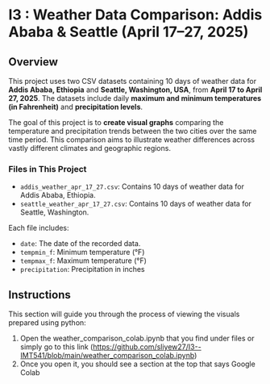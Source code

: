 # I3 : Weather Data Comparison: Addis Ababa & Seattle (April 17–27, 2025)

## Overview

This project uses two CSV datasets containing 10 days of weather data for **Addis Ababa, Ethiopia** and **Seattle, Washington, USA**, from **April 17 to April 27, 2025**. The datasets include daily **maximum and minimum temperatures (in Fahrenheit)** and **precipitation levels**.

The goal of this project is to **create visual graphs** comparing the temperature and precipitation trends between the two cities over the same time period. This comparison aims to illustrate weather differences across vastly different climates and geographic regions. 

### Files in This Project

- `addis_weather_apr_17_27.csv`: Contains 10 days of weather data for Addis Ababa, Ethiopia.
- `seattle_weather_apr_17_27.csv`: Contains 10 days of weather data for Seattle, Washington.

Each file includes:
- `date`: The date of the recorded data.
- `tempmin_f`: Minimum temperature (°F)
- `tempmax_f`: Maximum temperature (°F)
- `precipitation`: Precipitation in inches

## Instructions

This section will guide you through the process of viewing the visuals prepared using python:
1. Open the weather_comparison_colab.ipynb that you find under files or simply go to this link (https://github.com/sliyew27/I3--IMT541/blob/main/weather_comparison_colab.ipynb) 
2. Once you open it, you should see a section at the top that says Google Colab


